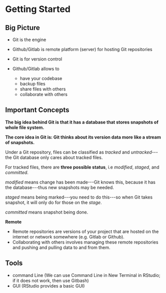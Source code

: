 # Getting Started

## Big Picture

- Git is the engine 
- Github/Gitlab is remote platform (server) for hosting Git repositories

- Git is for version control
- Github/Gitlab allows to
    - have your codebase
    - backup files 
    - share files with others
    - collaborate with others

## Important Concepts
    
**The big idea behind Git is that it has a database that stores snapshots of whole file system.**    

**The core idea in Git is: Git thinks about its version data more like a stream of snapshots.**

Under a Git repository, files can be classified as *tracked* and *untracked*---the Git database only cares about tracked files.

For tracked files, there are **three possible status**, i.e 
*modified*, *staged*, and *committed*.

*modified* means change has been made---Git knows this, because it has the database---thus new snapshots may be needed.

*staged* means being marked---you need to do this---so when Git takes snapshot, it will only
do for those on the *stage*.

*committed* means snapshot being done.

**Remote**

- Remote repositories are versions of your project that are hosted on the 
internet or network somewhere (e.g. Gitlab or Github).
- Collaborating with others involves managing these remote repositories and pushing and pulling data to and from them.

## Tools

- command Line (We can use Command Line in New Terminal in RStudio; if it 
does not work, then use Gitbash)
- GUI (RStudio provides a basic GUI)

